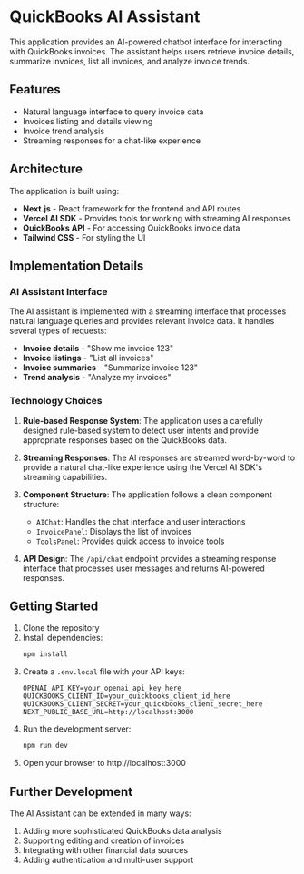 # QuickBooks AI Assistant

This application provides an AI-powered chatbot interface for interacting with QuickBooks invoices. The assistant helps users retrieve invoice details, summarize invoices, list all invoices, and analyze invoice trends.

## Features

- Natural language interface to query invoice data
- Invoices listing and details viewing
- Invoice trend analysis
- Streaming responses for a chat-like experience

## Architecture

The application is built using:

- **Next.js** - React framework for the frontend and API routes
- **Vercel AI SDK** - Provides tools for working with streaming AI responses
- **QuickBooks API** - For accessing QuickBooks invoice data
- **Tailwind CSS** - For styling the UI

## Implementation Details

### AI Assistant Interface

The AI assistant is implemented with a streaming interface that processes natural language queries and provides relevant invoice data. It handles several types of requests:

- **Invoice details** - "Show me invoice 123"
- **Invoice listings** - "List all invoices"
- **Invoice summaries** - "Summarize invoice 123"
- **Trend analysis** - "Analyze my invoices"

### Technology Choices

1. **Rule-based Response System**: The application uses a carefully designed rule-based system to detect user intents and provide appropriate responses based on the QuickBooks data.

2. **Streaming Responses**: The AI responses are streamed word-by-word to provide a natural chat-like experience using the Vercel AI SDK's streaming capabilities.

3. **Component Structure**: The application follows a clean component structure:
   - `AIChat`: Handles the chat interface and user interactions
   - `InvoicePanel`: Displays the list of invoices
   - `ToolsPanel`: Provides quick access to invoice tools
   
4. **API Design**: The `/api/chat` endpoint provides a streaming response interface that processes user messages and returns AI-powered responses.

## Getting Started

1. Clone the repository
2. Install dependencies:
   ```bash
   npm install
   ```
3. Create a `.env.local` file with your API keys:
   ```
   OPENAI_API_KEY=your_openai_api_key_here
   QUICKBOOKS_CLIENT_ID=your_quickbooks_client_id_here
   QUICKBOOKS_CLIENT_SECRET=your_quickbooks_client_secret_here
   NEXT_PUBLIC_BASE_URL=http://localhost:3000
   ```
4. Run the development server:
   ```bash
   npm run dev
   ```
5. Open your browser to http://localhost:3000

## Further Development

The AI Assistant can be extended in many ways:

1. Adding more sophisticated QuickBooks data analysis
2. Supporting editing and creation of invoices
3. Integrating with other financial data sources
4. Adding authentication and multi-user support 